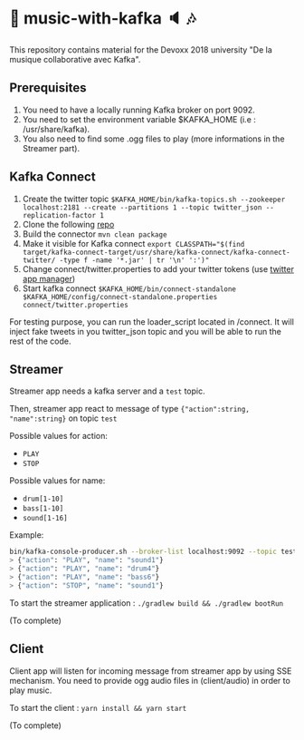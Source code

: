 # :musical_note: music-with-kafka :speaker: :notes:
This repository contains material for the Devoxx 2018 university "De la musique collaborative avec Kafka".

## Prerequisites
1. You need to have a locally running Kafka broker on port 9092.
2. You need to set the environment variable $KAFKA_HOME (i.e : /usr/share/kafka).
3. You also need to find some .ogg files to play (more informations in the Streamer part).

## Kafka Connect
1. Create the twitter topic `$KAFKA_HOME/bin/kafka-topics.sh --zookeeper localhost:2181 --create --partitions 1 --topic twitter_json --replication-factor 1`
2. Clone the following [repo](https://github.com/jcustenborder/kafka-connect-twitter)
3. Build the connector `mvn clean package`
4. Make it visible for Kafka connect `export CLASSPATH="$(find target/kafka-connect-target/usr/share/kafka-connect/kafka-connect-twitter/ -type f -name '*.jar' | tr '\n' ':')"` 
5. Change connect/twitter.properties to add your twitter tokens (use [twitter app manager](https://apps.twitter.com/))
6. Start kafka connect `$KAFKA_HOME/bin/connect-standalone $KAFKA_HOME/config/connect-standalone.properties connect/twitter.properties`

For testing purpose, you can run the loader_script located in /connect. It will inject fake tweets in you twitter_json topic and you will be able to run the rest of the code.

## Streamer

Streamer app needs a kafka server and a `test` topic.

Then, streamer app react to message of type `{"action":string, "name":string}` on topic `test`

Possible values for action: 
* `PLAY`
* `STOP`

Possible values for name:
* `drum[1-10]`
* `bass[1-10]`
* `sound[1-16]`

Example:

``` sh
bin/kafka-console-producer.sh --broker-list localhost:9092 --topic test
> {"action": "PLAY", "name": "sound1"}
> {"action": "PLAY", "name": "drum4"}
> {"action": "PLAY", "name": "bass6"}
> {"action": "STOP", "name": "sound1"}
```

To start the streamer application :
`./gradlew build && ./gradlew bootRun`

(To complete)

## Client

Client app will listen for incoming message from streamer app by using SSE mechanism.
You need to provide ogg audio files in (client/audio) in order to play music.

To start the client :
`yarn install && yarn start`

(To complete)
